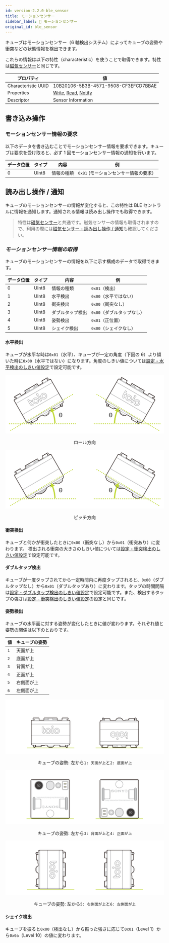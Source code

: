 ```yaml
---
id: version-2.2.0-ble_sensor
title: モーションセンサー
sidebar_label: 🔄 モーションセンサー
original_id: ble_sensor
---
```


キューブはモーションセンサー（6 軸検出システム）によってキューブの姿勢や衝突などの状態情報を検出できます。

これらの情報は以下の特性（characteristic）を使うことで取得できます。特性は[磁気センサー](magnetic_sensor.md)と同じです。

| プロパティ          | 値                                                                                 |
| ------------------- | ---------------------------------------------------------------------------------- |
| Characteristic UUID | 10B20106-5B3B-4571-9508-CF3EFCD7BBAE                                               |
| Properties          | [Write](#書き込み操作), [Read](#読み出し操作--通知), [Notify](#読み出し操作--通知) |
| Descriptor          | Sensor Information                                                                 |

## **書き込み操作**

### モーションセンサー情報の要求

以下のデータを書き込むことでモーションセンサー情報を要求できます。キューブは要求を受け取ると、必ず 1 回モーションセンサー情報の通知を行います。

| データ位置 | タイプ | 内容       | 例                                                        |
| ---------- | ------ | ---------- | --------------------------------------------------------- |
| 0          | UInt8  | 情報の種類 | <span fixed>`0x81`</span> (モーションセンサー情報の要求） |

## 読み出し操作 / 通知

キューブのモーションセンサーの情報が変化すると、この特性は BLE セントラルに情報を通知します。通知される情報は読み出し操作でも取得できます。

> 特性は[磁気センサー](magnetic_sensor.md)と共通です。磁気センサーの情報も取得されますので、利用の際には[磁気センサー - 読み出し操作 / 通知](magnetic_sensor.md#読み出し操作--通知)も確認してください。

### *モーションセンサー情報の取得*

キューブのモーションセンサーの情報を以下に示す構成のデータで取得できます。

| データ位置 | タイプ | 内容             | 例                                |
| ---------- | ------ | ---------------- | --------------------------------- |
| 0          | UInt8  | 情報の種類       | <span fixed>`0x01`</span>（検出） |
| 1          | UInt8  | 水平検出         | `0x00`（水平ではない）            |
| 2          | UInt8  | 衝突検出         | `0x00`（衝突なし）                |
| 3          | UInt8  | ダブルタップ検出 | `0x00`（ダブルタップなし）        |
| 4          | UInt8  | 姿勢検出         | `0x01`（正位置）                  |
| 5          | UInt8  | シェイク検出     | `0x00`（シェイクなし）            |

#### 水平検出

キューブが水平な時は`0x01`（水平）、キューブが一定の角度（下図の θ）より傾いた時に`0x00`（水平ではない）になります。角度のしきい値については[設定 - 水平検出のしきい値設定](configuration.md#水平検出のしきい値設定)で設定可能です。

![Flat Status Threshold - Roll](assets/configuration_flat_status_threshold_roll.svg)

<p align="center">ロール方向</p>

![Flat Status Threshold - Pitch](assets/configuration_flat_status_threshold_pitch.svg)

<p align="center">ピッチ方向</p>

#### 衝突検出

キューブと何かが衝突したときに`0x00`（衝突なし）から`0x01`（衝突あり）に変わります。
検出される衝突の大きさのしきい値については[設定 - 衝突検出のしきい値設定](configuration.md#衝突検出のしきい値設定)で設定可能です。

#### ダブルタップ検出

キューブが一度タップされてから一定時間内に再度タップされると、`0x00`（ダブルタップなし）から`0x01`（ダブルタップあり）に変わります。タップの時間間隔は[設定 - ダブルタップ検出のしきい値設定](configuration.md#ダブルタップ検出の時間間隔の設定)で設定可能です。また、検出するタップの強さは[設定 - 衝突検出のしきい値設定](configuration.md#衝突検出のしきい値設定)の設定と同じです。

#### 姿勢検出

キューブの水平面に対する姿勢が変化したときに値が変わります。それぞれ値と姿勢の関係は以下のとおりです。

| 値  | キューブの姿勢 |
| --- | -------------- |
| `1` | 天面が上       |
| `2` | 底面が上       |
| `3` | 背面が上       |
| `4` | 正面が上       |
| `5` | 右側面が上     |
| `6` | 左側面が上     |

![Cube Posture (Normal and Up-side down)](assets/sensor_posture_normal_up.svg)

<p align="center">キューブの姿勢: 左から<code>1: 天面が上</code>と<code>2: 底面が上</code></p>

![Cube Posture (Front-side down and Back-side down)](assets/sensor_posture_front_back.svg)

<p align="center">キューブの姿勢: 左から<code>3: 背面が上</code>と<code>4: 正面が上</code></p>

![Cube Posture (Left-side down and Right-side down)](assets/sensor_posture_left_right.svg)

<p align="center">キューブの姿勢: 左から<code>5: 右側面が上</code>と<code>6: 左側面が上</code></p>

#### **シェイク検出**

キューブを振ると`0x00`（検出なし）から振った強さに応じて`0x01`（Level 1）から`0x0a`（Level 10）の値に変わります。
